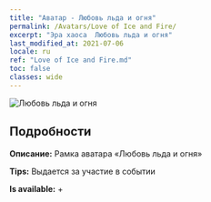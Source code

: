 ```yaml
---
title: "Аватар - Любовь льда и огня"
permalink: /Avatars/Love of Ice and Fire/
excerpt: "Эра хаоса  Любовь льда и огня"
last_modified_at: 2021-07-06
locale: ru
ref: "Love of Ice and Fire.md"
toc: false
classes: wide
---
```

 ![Любовь льда и огня](/images/a/avatarFrame_28.png)

## Подробности

 **Описание:** Рамка аватара «Любовь льда и огня» 

 **Tips:** Выдается за участие в событии 

 **Is available:**  + 

